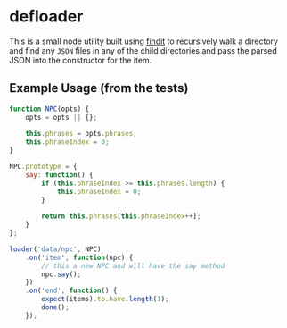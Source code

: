# defloader

This is a small node utility built using [findit](https://github.com/substack/node-findit) to recursively walk a directory and find any `JSON` files in any of the child directories and pass the parsed JSON into the constructor for the item.

## Example Usage (from the tests)

```js
function NPC(opts) {
    opts = opts || {};
    
    this.phrases = opts.phrases;
    this.phraseIndex = 0;
}

NPC.prototype = {
    say: function() {
        if (this.phraseIndex >= this.phrases.length) {
            this.phraseIndex = 0;
        }
        
        return this.phrases[this.phraseIndex++];
    }
};

loader('data/npc', NPC)
    .on('item', function(npc) {
        // this a new NPC and will have the say method
        npc.say();
    })
    .on('end', function() {
        expect(items).to.have.length(1);
        done();
    });
```